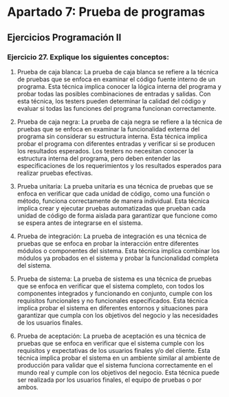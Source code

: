 # Apartado 7: Prueba de programas
## Ejercicios Programación II

### Ejercicio 27. Explique los siguientes conceptos: 

1. Prueba de caja blanca:
La prueba de caja blanca se refiere a la técnica de pruebas que se enfoca en examinar el código fuente interno de un programa. Esta técnica implica conocer la lógica interna del programa y probar todas las posibles combinaciones de entradas y salidas. Con esta técnica, los testers pueden determinar la calidad del código y evaluar si todas las funciones del programa funcionan correctamente.

2. Prueba de caja negra:
La prueba de caja negra se refiere a la técnica de pruebas que se enfoca en examinar la funcionalidad externa del programa sin considerar su estructura interna. Esta técnica implica probar el programa con diferentes entradas y verificar si se producen los resultados esperados. Los testers no necesitan conocer la estructura interna del programa, pero deben entender las especificaciones de los requerimientos y los resultados esperados para realizar pruebas efectivas.

3. Prueba unitaria:
La prueba unitaria es una técnica de pruebas que se enfoca en verificar que cada unidad de código, como una función o método, funciona correctamente de manera individual. Esta técnica implica crear y ejecutar pruebas automatizadas que prueban cada unidad de código de forma aislada para garantizar que funcione como se espera antes de integrarse en el sistema.

4. Prueba de integración:
La prueba de integración es una técnica de pruebas que se enfoca en probar la interacción entre diferentes módulos o componentes del sistema. Esta técnica implica combinar los módulos ya probados en el sistema y probar la funcionalidad completa del sistema.

5. Prueba de sistema:
La prueba de sistema es una técnica de pruebas que se enfoca en verificar que el sistema completo, con todos los componentes integrados y funcionando en conjunto, cumple con los requisitos funcionales y no funcionales especificados. Esta técnica implica probar el sistema en diferentes entornos y situaciones para garantizar que cumpla con los objetivos del negocio y las necesidades de los usuarios finales.

6. Prueba de aceptación:
La prueba de aceptación es una técnica de pruebas que se enfoca en verificar que el sistema cumple con los requisitos y expectativas de los usuarios finales y/o del cliente. Esta técnica implica probar el sistema en un ambiente similar al ambiente de producción para validar que el sistema funciona correctamente en el mundo real y cumple con los objetivos del negocio. Esta técnica puede ser realizada por los usuarios finales, el equipo de pruebas o por ambos.